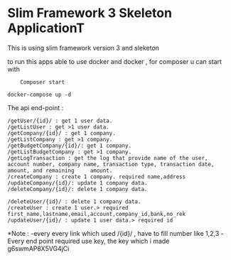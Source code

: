 # Slim Framework 3 Skeleton ApplicationT

This is using slim framework version 3  and sleketon

to run this apps able to use docker and docker , for composer u can start with 

    	Composer start
	
	docker-compose up -d


The api end-point :

	/getUser/{id}/ : get 1 user data.
	/getListUser : get >1 user data. 
	/getCompany/{id}/ : get 1 company.
	/getListCompany : get >1 company.
	/getBudgetCompany/{id}/: get 1 company. 
	/getListBudgetCompany : get >1 company.
	/getLogTransaction : get the log that provide name of the user, account number, company name, transaction type, transaction date, amount, and remaining 	amount.
	/createCompany : create 1 company. required name,address
	/updateCompany/{id}/: update 1 company data.
	/deleteCompany/{id}/: delete 1 company data.
	
	/deleteUser/{id}/ : delete 1 company data. 
	/createUser : create 1 user.> required first_name,lastname,email,account,company_id,bank,no_rek
	/updateUser/{id}/ : update 1 user data.> required id
	
*Note : -every every link which used /{id}/ , have to fill number like 1,2,3
	-Every end point required use key, the key which i made g6swmAP8X5VG4jCi

